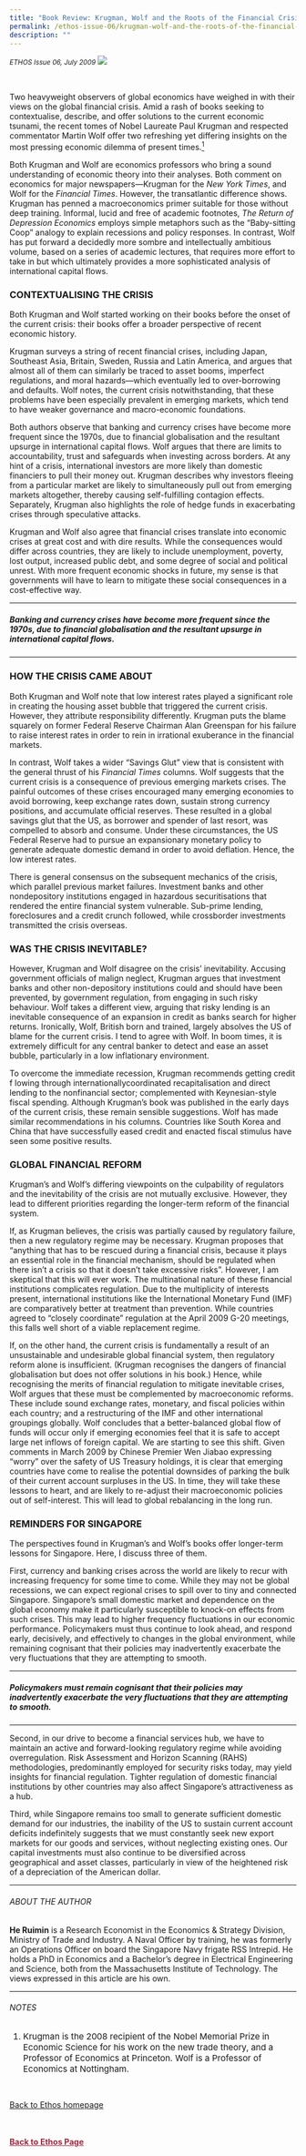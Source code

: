 ```yaml
---
title: "Book Review: Krugman, Wolf and the Roots of the Financial Crisis"
permalink: /ethos-issue-06/krugman-wolf-and-the-roots-of-the-financial-crisis-review/
description: ""
---
```

<style>

.back a
{
	color: #9f2943;
	font-weight: bold;
}

#banner img
{
	width:100%;
}
	
.author
{
border-bottom: 1px solid black;
margin-top:40px;
padding-bottom:30px;
border-top: 1px solid black;	

}

.author p {
	font-size: 0.9em;
	line-height:24px !important;
	}	

.break
{
   border-top: 1px solid  black;
   border-bottom: 1px solid black;
	 padding:20px;
	text-align:center;
	margin-top:50px;
}
	
.break1
{
font-family: Georgia;
	font-size:20px;
	font-style: italic;
	font-weight: bold;
}

.boxheader {
	color: white !important;
	}	

.containerbox {
	background-color: #eceedb;
	border-radius: 10px;
	padding: 5%;
	margin-top: 5%;
	
	}	

li {
	font-size: 15px !important;
	
	}	

</style>

<em><small>ETHOS Issue 06, July 2009</small></em>
<img src="/images/Landing_Banner_Images/banner_book%20review.jpg">


  
<p>&nbsp;</p>  
  
<p>Two heavyweight observers of global economics have weighed in with their views on the global financial crisis. Amid a rash of books seeking to contextualise, describe, and offer solutions to the current economic tsunami, the recent tomes of Nobel Laureate Paul Krugman and respected commentator Martin Wolf offer two refreshing yet differing insights on the most pressing economic dilemma of present times.<a href="#notes"><sup>1</sup></a></p>  
  
<p>  
Both Krugman and Wolf are economics professors who bring a sound understanding of economic theory into their analyses. Both comment on economics for major newspapers—Krugman for the <em>New York Times</em>, and Wolf for the <em>Financial Times</em>. However, the transatlantic difference shows. Krugman has penned a macroeconomics primer suitable for those without deep training. Informal, lucid and free of academic footnotes, <em>The Return of Depression Economics</em> employs simple metaphors such as the “Baby-sitting Coop” analogy to explain recessions and policy responses. In contrast, Wolf has put forward a decidedly more sombre and intellectually ambitious volume, based on a series of academic lectures, that requires more effort to take in but which ultimately provides a more sophisticated analysis of international capital flows.</p>  
  
<h3>CONTEXTUALISING THE CRISIS</h3>  
  
<p>Both Krugman and Wolf started working on their books before the onset of the current crisis: their books offer a broader perspective of recent economic history.</p>  
  
<p>  
Krugman surveys a string of recent financial crises, including Japan, Southeast Asia, Britain, Sweden, Russia and Latin America, and argues that almost all of them can similarly be traced to asset booms, imperfect regulations, and moral hazards—which eventually led to over-borrowing and defaults. Wolf notes, the current crisis notwithstanding, that these problems have been especially prevalent in emerging markets, which tend to have weaker governance and macro-economic foundations.</p>  
  
<p>  
Both authors observe that banking and currency crises have become more frequent since the 1970s, due to financial globalisation and the resultant upsurge in international capital flows. Wolf argues that there are limits to accountability, trust and safeguards when investing across borders. At any hint of a crisis, international investors are more likely than domestic financiers to pull their money out. Krugman describes why investors fleeing from a particular market are likely to simultaneously pull out from emerging markets altogether, thereby causing self-fulfilling contagion effects. Separately, Krugman also highlights the role of hedge funds in exacerbating crises through speculative attacks.</p>  
  
<p>  
Krugman and Wolf also agree that financial crises translate into economic crises at great cost and with dire results. While the consequences would differ across countries, they are likely to include unemployment, poverty, lost output, increased public debt, and some degree of social and political unrest. With more frequent economic shocks in future, my sense is that governments will have to learn to mitigate these social consequences in a cost-effective way.</p>  
  
<hr>  
  
<h5><em>  
Banking and currency crises  
have become more frequent  
since the 1970s, due to  
financial globalisation and  
the resultant upsurge in  
international capital flows.  
</em></h5>  
  
<hr>  
  
<h3>HOW THE CRISIS CAME ABOUT</h3>  
  
<p>Both Krugman and Wolf note that low interest rates played a significant role in creating the housing asset bubble that triggered the current crisis. However, they attribute responsibility differently. Krugman puts the blame squarely on former Federal Reserve Chairman Alan Greenspan for his failure to raise interest rates in order to rein in irrational exuberance in the financial markets.</p>  
  
<p>  
In contrast, Wolf takes a wider “Savings Glut” view that is consistent with the general thrust of his <em>Financial Times</em> columns. Wolf suggests that the current crisis is a consequence of previous emerging markets crises. The painful outcomes of these crises encouraged many emerging economies to avoid borrowing, keep exchange rates down, sustain strong currency positions, and accumulate official reserves. These resulted in a global savings glut that the US, as borrower and spender of last resort, was compelled to absorb and consume. Under these circumstances, the US Federal Reserve had to pursue an expansionary monetary policy to generate adequate domestic demand in order to avoid deflation. Hence, the low interest rates.</p>  
  
<p>  
There is general consensus on the subsequent mechanics of the crisis, which parallel previous market failures. Investment banks and other nondepository institutions engaged in hazardous securitisations that rendered the entire financial system vulnerable. Sub-prime lending, foreclosures and a credit crunch followed, while crossborder investments transmitted the crisis overseas.</p>  
  
<h3>WAS THE CRISIS INEVITABLE?</h3>  
  
<p>However, Krugman and Wolf disagree on the crisis’ inevitability. Accusing government officials of malign neglect, Krugman argues that investment banks and other non-depository institutions could and should have been prevented, by government regulation, from engaging in such risky behaviour. Wolf takes a different view, arguing that risky lending is an inevitable consequence of an expansion in credit as banks search for higher returns. Ironically, Wolf, British born and trained, largely absolves the US of blame for the current crisis. I tend to agree with Wolf. In boom times, it is extremely difficult for any central banker to detect and ease an asset bubble, particularly in a low inflationary environment.</p>  
  
<p>  
To overcome the immediate recession, Krugman recommends getting credit f lowing through internationallycoordinated recapitalisation and direct lending to the nonfinancial sector; complemented with Keynesian-style fiscal spending. Although Krugman’s book was published in the early days of the current crisis, these remain sensible suggestions. Wolf has made similar recommendations in his columns. Countries like South Korea and China that have successfully eased credit and enacted fiscal stimulus have seen some positive results.</p>  
  
<h3>GLOBAL FINANCIAL REFORM</h3>  
  
<p>Krugman’s and Wolf’s differing viewpoints on the culpability of regulators and the inevitability of the crisis are not mutually exclusive. However, they lead to different priorities regarding the longer-term reform of the financial system.</p>  
  
<p>  
If, as Krugman believes, the crisis was partially caused by regulatory failure, then a new regulatory regime may be necessary. Krugman proposes that “anything that has to be rescued during a financial crisis, because it plays an essential role in the financial mechanism, should be regulated when there isn’t a crisis so that it doesn’t take excessive risks”. However, I am skeptical that this will ever work. The multinational nature of these financial institutions complicates regulation. Due to the multiplicity of interests present, international institutions like the International Monetary Fund (IMF) are comparatively better at treatment than prevention. While countries agreed to “closely coordinate” regulation at the April 2009 G-20 meetings, this falls well short of a viable replacement regime.</p>  
  
<p>  
If, on the other hand, the current crisis is fundamentally a result of an unsustainable and undesirable global financial system, then regulatory reform alone is insufficient. (Krugman recognises the dangers of financial globalisation but does not offer solutions in his book.) Hence, while recognising the merits of financial regulation to mitigate inevitable crises, Wolf argues that these must be complemented by macroeconomic reforms. These include sound exchange rates, monetary, and fiscal policies within each country; and a restructuring of the IMF and other international groupings globally. Wolf concludes that a better-balanced global flow of funds will occur only if emerging economies feel that it is safe to accept large net inflows of foreign capital. We are starting to see this shift. Given comments in March 2009 by Chinese Premier Wen Jiabao expressing “worry” over the safety of US Treasury holdings, it is clear that emerging countries have come to realise the potential downsides of parking the bulk of their current account surpluses in the US. In time, they will take these lessons to heart, and are likely to re-adjust their macroeconomic policies out of self-interest. This will lead to global rebalancing in the long run.</p>  
  
<h3>REMINDERS FOR SINGAPORE</h3>  
  
<p>The perspectives found in Krugman’s and Wolf’s books offer longer-term lessons for Singapore. Here, I discuss three of them.</p>  
  
<p>  
First, currency and banking crises across the world are likely to recur with increasing frequency for some time to come. While they may not be global recessions, we can expect regional crises to spill over to tiny and connected Singapore. Singapore’s small domestic market and dependence on the global economy make it particularly susceptible to knock-on effects from such crises. This may lead to higher frequency fluctuations in our economic performance. Policymakers must thus continue to look ahead, and respond early, decisively, and effectively to changes in the global environment, while remaining cognisant that their policies may inadvertently exacerbate the very fluctuations that they are attempting to smooth.</p>  
  
<hr>  
  
<h5><em>  
Policymakers must remain  
cognisant that their policies  
may inadvertently exacerbate  
the very fluctuations that  
they are attempting to smooth.  
</em></h5>  
  
<hr>  
  
<p>  
Second, in our drive to become a financial services hub, we have to maintain an active and forward-looking regulatory regime while avoiding overregulation. Risk Assessment and Horizon Scanning (RAHS) methodologies, predominantly employed for security risks today, may yield insights for financial regulation. Tighter regulation of domestic financial institutions by other countries may also affect Singapore’s attractiveness as a hub.</p>  
  
<p>  
Third, while Singapore remains too small to generate sufficient domestic demand for our industries, the inability of the US to sustain current account deficits indefinitely suggests that we must constantly seek new export markets for our goods and services, without neglecting existing ones. Our capital investments must also continue to be diversified across geographical and asset classes, particularly in view of the heightened risk of a depreciation of the American dollar.</p>  
  
<hr>  
  
<h6>ABOUT THE AUTHOR</h6>  
  
<p class="small-text"><strong>He Ruimin</strong> is a Research Economist in the Economics &amp; Strategy Division, Ministry of Trade and Industry. A Naval Officer by training, he was formerly an Operations Officer on board the Singapore Navy frigate RSS Intrepid. He holds a PhD in Economics and a Bachelor’s degree in Electrical Engineering and Science, both from the Massachusetts Institute of Technology. The views expressed in this article are his own.</p>  
  
<hr>  
  
<h6><a name="notes"></a>NOTES</h6>  
  
<ol>  
<li class="small-text">Krugman is the 2008 recipient of the Nobel Memorial Prize in Economic Science for his work on the new trade theory, and a Professor of Economics at Princeton. Wolf is a Professor of Economics at Nottingham.</li>  
</ol>  
  
<br>  
  
<p><a href="../ethos.html">Back to Ethos homepage</a></p>



<br>
<br>	
<div class="back">
<a href="/ethos/">Back to Ethos Page</a>	
</div>
